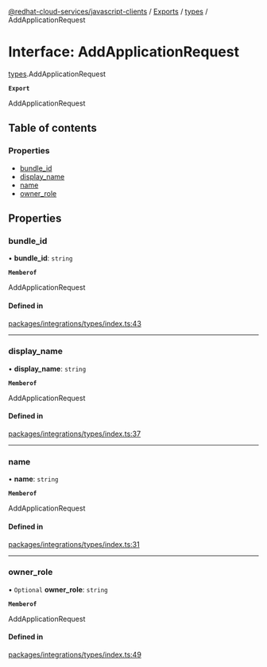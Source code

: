 [@redhat-cloud-services/javascript-clients](../README.md) / [Exports](../modules.md) / [types](../modules/types.md) / AddApplicationRequest

# Interface: AddApplicationRequest

[types](../modules/types.md).AddApplicationRequest

**`Export`**

AddApplicationRequest

## Table of contents

### Properties

- [bundle\_id](types.AddApplicationRequest.md#bundle_id)
- [display\_name](types.AddApplicationRequest.md#display_name)
- [name](types.AddApplicationRequest.md#name)
- [owner\_role](types.AddApplicationRequest.md#owner_role)

## Properties

### bundle\_id

• **bundle\_id**: `string`

**`Memberof`**

AddApplicationRequest

#### Defined in

[packages/integrations/types/index.ts:43](https://github.com/RedHatInsights/javascript-clients/blob/main/packages/integrations/types/index.ts#L43)

___

### display\_name

• **display\_name**: `string`

**`Memberof`**

AddApplicationRequest

#### Defined in

[packages/integrations/types/index.ts:37](https://github.com/RedHatInsights/javascript-clients/blob/main/packages/integrations/types/index.ts#L37)

___

### name

• **name**: `string`

**`Memberof`**

AddApplicationRequest

#### Defined in

[packages/integrations/types/index.ts:31](https://github.com/RedHatInsights/javascript-clients/blob/main/packages/integrations/types/index.ts#L31)

___

### owner\_role

• `Optional` **owner\_role**: `string`

**`Memberof`**

AddApplicationRequest

#### Defined in

[packages/integrations/types/index.ts:49](https://github.com/RedHatInsights/javascript-clients/blob/main/packages/integrations/types/index.ts#L49)
